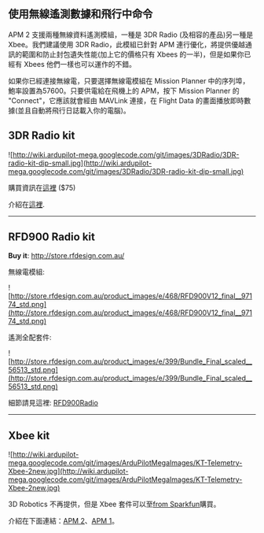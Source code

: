 ## 使用無線遙測數據和飛行中命令 ##

APM 2 支援兩種無線資料遙測模組，一種是 3DR Radio (及相容的產品)另一種是 Xbee。我們建議使用 3DR Radio，此模組已針對 APM 連行優化，將提供優越通訊的範圍和防止封包遺失性能(加上它的價格只有 Xbees 的一半)，但是如果你已經有 Xbees 他們一樣也可以運作的不錯。

如果你已經連接無線電，只要選擇無線電模組在 Mission Planner 中的序列埠，鮑率設置為57600。只要供電給在飛機上的 APM，按下 Mission Planner 的 "Connect"，它應該就會經由 MAVLink 連接，在 Flight Data 的畫面播放即時數據(並且自動將飛行日誌載入你的電腦)。

## 3DR Radio kit ##

![http://wiki.ardupilot-mega.googlecode.com/git/images/3DRadio/3DR-radio-kit-dip-small.jpg](http://wiki.ardupilot-mega.googlecode.com/git/images/3DRadio/3DR-radio-kit-dip-small.jpg)

購買資訊在[這裡](https://store.diydrones.com/3DR_RadioTelemetry_Kit_915_Mhz_p/kt-telemetry-3dr915.htm) ($75)

介紹在[這裡](http://code.google.com/p/ardupilot-mega/wiki/3DRadio).


---


## RFD900 Radio kit ##

**Buy it**: http://store.rfdesign.com.au/

無線電模組:

![http://store.rfdesign.com.au/product_images/e/468/RFD900V12_final__97174_std.png](http://store.rfdesign.com.au/product_images/e/468/RFD900V12_final__97174_std.png)

遙測全配套件:

![http://store.rfdesign.com.au/product_images/e/399/Bundle_Final_scaled__56513_std.png](http://store.rfdesign.com.au/product_images/e/399/Bundle_Final_scaled__56513_std.png)

細節請見這裡: [RFD900Radio](http://code.google.com/p/ardupilot-mega/wiki/RFD900Radio)


---


## Xbee kit ##

![http://wiki.ardupilot-mega.googlecode.com/git/images/ArduPilotMegaImages/KT-Telemetry-Xbee-2new.jpg](http://wiki.ardupilot-mega.googlecode.com/git/images/ArduPilotMegaImages/KT-Telemetry-Xbee-2new.jpg)

3D Robotics 不再提供，但是 Xbee 套件可以至[from Sparkfun](https://www.sparkfun.com/categories/222)購買。

介紹在下面連結：[APM 2](http://code.google.com/p/ardupilot-mega/wiki/APM2Wireless)、[APM 1](http://code.google.com/p/ardupilot-mega/wiki/APM1Wireless)。